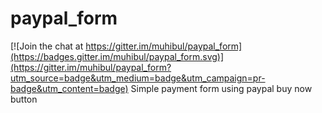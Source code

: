 # paypal_form

[![Join the chat at https://gitter.im/muhibul/paypal_form](https://badges.gitter.im/muhibul/paypal_form.svg)](https://gitter.im/muhibul/paypal_form?utm_source=badge&utm_medium=badge&utm_campaign=pr-badge&utm_content=badge)
Simple payment form using paypal buy now button
